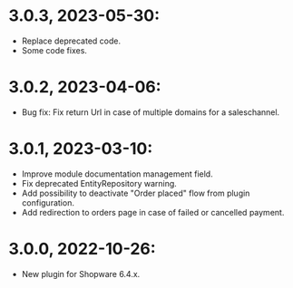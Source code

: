 # 3.0.3, 2023-05-30:
- Replace deprecated code.
- Some code fixes.

# 3.0.2, 2023-04-06:
- Bug fix: Fix return Url in case of multiple domains for a saleschannel.

# 3.0.1, 2023-03-10:
- Improve module documentation management field.
- Fix deprecated EntityRepository warning.
- Add possibility to deactivate "Order placed" flow from plugin configuration.
- Add redirection to orders page in case of failed or cancelled payment.

# 3.0.0, 2022-10-26:
- New plugin for Shopware 6.4.x.